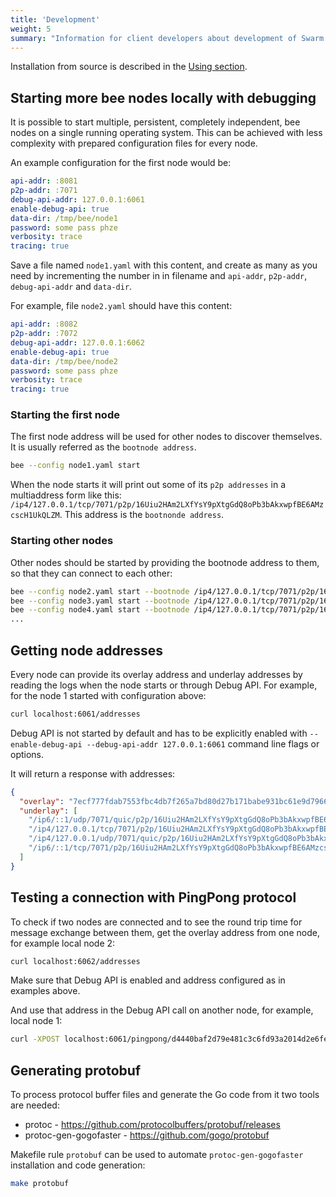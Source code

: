 ```yaml
---
title: 'Development'
weight: 5
summary: "Information for client developers about development of Swarm."
---
```


Installation from source is described in the [Using section](../running-a-node/).

## Starting more bee nodes locally with debugging

It is possible to start multiple, persistent, completely independent, bee nodes on a single running operating system. This can be achieved with less complexity with prepared configuration files for every node.

An example configuration for the first node would be:

```yaml
api-addr: :8081
p2p-addr: :7071
debug-api-addr: 127.0.0.1:6061
enable-debug-api: true
data-dir: /tmp/bee/node1
password: some pass phze
verbosity: trace
tracing: true
```

Save a file named `node1.yaml` with this content, and create as many as you need by incrementing the number in in filename and `api-addr`, `p2p-addr`, `debug-api-addr` and `data-dir`.

For example, file `node2.yaml` should have this content:

```yaml
api-addr: :8082
p2p-addr: :7072
debug-api-addr: 127.0.0.1:6062
enable-debug-api: true
data-dir: /tmp/bee/node2
password: some pass phze
verbosity: trace
tracing: true
```

### Starting the first node

The first node address will be used for other nodes to discover themselves. It is usually referred as the `bootnode address`.

```sh
bee --config node1.yaml start
```

When the node starts it will print out some of its `p2p addresses` in a multiaddress form like this: `/ip4/127.0.0.1/tcp/7071/p2p/16Uiu2HAm2LXfYsY9pXtgGdQ8oPb3bAkxwpfBE6AMzcscH1UkQLZM`. This address is the `bootnonde address`.

### Starting other nodes

Other nodes should be started by providing the bootnode address to them, so that they can connect to each other:

```sh
bee --config node2.yaml start --bootnode /ip4/127.0.0.1/tcp/7071/p2p/16Uiu2HAm2LXfYsY9pXtgGdQ8oPb3bAkxwpfBE6AMzcscH1UkQLZM
bee --config node3.yaml start --bootnode /ip4/127.0.0.1/tcp/7071/p2p/16Uiu2HAm2LXfYsY9pXtgGdQ8oPb3bAkxwpfBE6AMzcscH1UkQLZM
bee --config node4.yaml start --bootnode /ip4/127.0.0.1/tcp/7071/p2p/16Uiu2HAm2LXfYsY9pXtgGdQ8oPb3bAkxwpfBE6AMzcscH1UkQLZM
...
```

## Getting node addresses

Every node can provide its overlay address and underlay addresses by reading the logs when the node starts or through Debug API. For example, for the node 1 started with configuration above:

```sh
curl localhost:6061/addresses
```

Debug API is not started by default and has to be explicitly enabled with `--enable-debug-api --debug-api-addr 127.0.0.1:6061` command line flags or options.

It will return a response with addresses:

```json
{
  "overlay": "7ecf777fdab7553fbc4db7f265a7bd80d27b171babe931bc61e9d7966974ef47",
  "underlay": [
    "/ip6/::1/udp/7071/quic/p2p/16Uiu2HAm2LXfYsY9pXtgGdQ8oPb3bAkxwpfBE6AMzcscH1UkQLZM",
    "/ip4/127.0.0.1/tcp/7071/p2p/16Uiu2HAm2LXfYsY9pXtgGdQ8oPb3bAkxwpfBE6AMzcscH1UkQLZM",
    "/ip4/127.0.0.1/udp/7071/quic/p2p/16Uiu2HAm2LXfYsY9pXtgGdQ8oPb3bAkxwpfBE6AMzcscH1UkQLZM",
    "/ip6/::1/tcp/7071/p2p/16Uiu2HAm2LXfYsY9pXtgGdQ8oPb3bAkxwpfBE6AMzcscH1UkQLZM",
  ]
}
```


## Testing a connection with PingPong protocol

To check if two nodes are connected and to see the round trip time for message exchange between them, get the overlay address from one node, for example local node 2:

```sh
curl localhost:6062/addresses
```

Make sure that Debug API is enabled and address configured as in examples above.

And use that address in the Debug API call on another node, for example, local node 1:

```sh
curl -XPOST localhost:6061/pingpong/d4440baf2d79e481c3c6fd93a2014d2e6fe0386418829439f26d13a8253d04f1
```

## Generating protobuf

To process protocol buffer files and generate the Go code from it two tools are needed:

- protoc - https://github.com/protocolbuffers/protobuf/releases
- protoc-gen-gogofaster - https://github.com/gogo/protobuf

Makefile rule `protobuf` can be used to automate `protoc-gen-gogofaster` installation and code generation:

```sh
make protobuf
```
